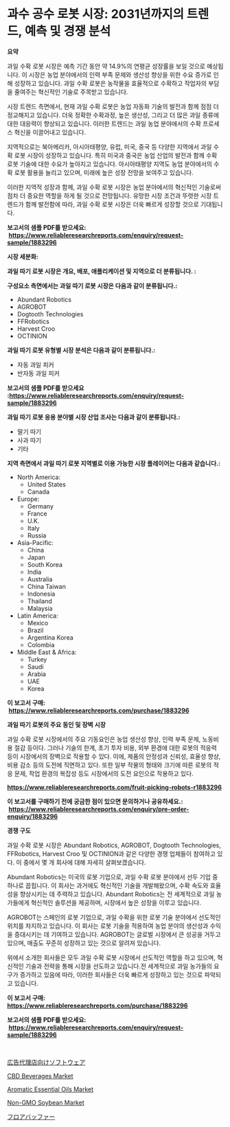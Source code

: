<p><h1>과수 공수 로봇 시장: 2031년까지의 트렌드, 예측 및 경쟁 분석</h1></p><p><strong>요약</strong></p>
<p><p>과일 수확 로봇 시장은 예측 기간 동안 약 14.9%의 연평균 성장률을 보일 것으로 예상됩니다. 이 시장은 농업 분야에서의 인력 부족 문제와 생산성 향상을 위한 수요 증가로 인해 성장하고 있습니다. 과일 수확 로봇은 농작물을 효율적으로 수확하고 작업자의 부담을 줄여주는 혁신적인 기술로 주목받고 있습니다.</p><p>시장 트렌드 측면에서, 현재 과일 수확 로봇은 농업 자동화 기술의 발전과 함께 점점 더 정교해지고 있습니다. 더욱 정확한 수확과정, 높은 생산성, 그리고 더 많은 과일 종류에 대한 대응력이 향상되고 있습니다. 이러한 트렌드는 과일 농업 분야에서의 수확 프로세스 혁신을 이끌어내고 있습니다.</p><p>지역적으로는 북아메리카, 아시아태평양, 유럽, 미국, 중국 등 다양한 지역에서 과일 수확 로봇 시장이 성장하고 있습니다. 특히 미국과 중국은 농업 산업의 발전과 함께 수확 로봇 기술에 대한 수요가 높아지고 있습니다. 아시아태평양 지역도 농업 분야에서의 수확 로봇 활용을 늘리고 있으며, 미래에 높은 성장 전망을 보여주고 있습니다.</p><p>이러한 지역적 성장과 함께, 과일 수확 로봇 시장은 농업 분야에서의 혁신적인 기술로써 점차 더 중요한 역할을 하게 될 것으로 전망됩니다. 유망한 시장 조건과 뚜렷한 시장 트렌드가 함께 발전함에 따라, 과일 수확 로봇 시장은 더욱 빠르게 성장할 것으로 기대됩니다.</p></p>
<p><strong>보고서의 샘플 PDF를 받으세요: &nbsp;<a href="https://www.reliableresearchreports.com/enquiry/request-sample/1883296">https://www.reliableresearchreports.com/enquiry/request-sample/1883296</a></strong></p>
<p><strong>시장 세분화:</strong></p>
<p><strong> 과일 따기 로봇 시장은 개요, 배포, 애플리케이션 및 지역으로 더 분류됩니다. :</strong></p>
<p><strong>구성요소 측면에서는 과일 따기 로봇 시장은 다음과 같이 분류됩니다.:</strong></p>
<p><ul><li>Abundant Robotics</li><li>AGROBOT</li><li>Dogtooth Technologies</li><li>FFRobotics</li><li>Harvest Croo</li><li>OCTINION</li></ul></p>
<p><strong> 과일 따기 로봇 유형별 시장 분석은 다음과 같이 분류됩니다.:</strong></p>
<p><ul><li>자동 과일 피커</li><li>반자동 과일 피커</li></ul></p>
<p><strong>보고서의 샘플 PDF를 받으세요 :<a href="https://www.reliableresearchreports.com/enquiry/request-sample/1883296">https://www.reliableresearchreports.com/enquiry/request-sample/1883296</a></strong></p>
<p><strong> 과일 따기 로봇 응용 분야별 시장 산업 조사는 다음과 같이 분류됩니다.:</strong></p>
<p><ul><li>딸기 따기</li><li>사과 따기</li><li>기타</li></ul></p>
<p><strong>지역 측면에서 과일 따기 로봇 지역별로 이용 가능한 시장 플레이어는 다음과 같습니다.:</strong></p>
<p><ul>
    <li>
        North America:
        <ul>
            <li>United States</li>
            <li>Canada</li>
        </ul>
    </li>
    <li>
        Europe:
        <ul>
            <li>Germany</li>
            <li>France</li>
            <li>U.K.</li>
            <li>Italy</li>
            <li>Russia</li>
        </ul>
    </li>
    <li>
        Asia-Pacific:
        <ul>
            <li>China</li>
            <li>Japan</li>
            <li>South Korea</li>
            <li>India</li>
            <li>Australia</li>
            <li>China Taiwan</li>
            <li>Indonesia</li>
            <li>Thailand</li>
            <li>Malaysia</li>
        </ul>
    </li>
    <li>
        Latin America:
        <ul>
            <li>Mexico</li>
            <li>Brazil</li>
            <li>Argentina Korea</li>
            <li>Colombia</li>
        </ul>
    </li>
    <li>
        Middle East & Africa:
        <ul>
            <li>Turkey</li>
            <li>Saudi</li>
            <li>Arabia</li>
            <li>UAE</li>
            <li>Korea</li>
        </ul>
    </li>
    </ul></p>
<p><strong>이 보고서 구매: &nbsp;<a href="https://www.reliableresearchreports.com/purchase/1883296">https://www.reliableresearchreports.com/purchase/1883296</a></strong></p>
<p><strong>과일 따기 로봇의 주요 동인 및 장벽 시장</strong></p>
<p><p>과일 수확 로봇 시장에서의 주요 기동요인은 농업 생산성 향상, 인력 부족 문제, 노동비용 절감 등이다. 그러나 기술의 한계, 초기 투자 비용, 외부 환경에 대한 로봇의 적응력 등이 시장에서의 장벽으로 작용할 수 있다. 이에, 제품의 안정성과 신뢰성, 효율성 향상, 비용 감소 등의 도전에 직면하고 있다. 또한 일부 작물의 형태와 크기에 따른 로봇의 적응 문제, 작업 환경의 복잡성 등도 시장에서의 도전 요인으로 작용하고 있다.</p></p>
<p><strong><a href="https://www.reliableresearchreports.com/fruit-picking-robots-r1883296">https://www.reliableresearchreports.com/fruit-picking-robots-r1883296</a></strong></p>
<p><strong>이 보고서를 구매하기 전에 궁금한 점이 있으면 문의하거나 공유하세요.: &nbsp;<a href="https://www.reliableresearchreports.com/enquiry/pre-order-enquiry/1883296">https://www.reliableresearchreports.com/enquiry/pre-order-enquiry/1883296</a></strong></p>
<p><strong>경쟁 구도</strong></p>
<p><p>과일 수확 로봇 시장은 Abundant Robotics, AGROBOT, Dogtooth Technologies, FFRobotics, Harvest Croo 및 OCTINION과 같은 다양한 경쟁 업체들이 참여하고 있다. 이 중에서 몇 개 회사에 대해 자세히 살펴보겠습니다.</p><p>Abundant Robotics는 미국의 로봇 기업으로, 과일 수확 로봇 분야에서 선두 기업 중 하나로 꼽힙니다. 이 회사는 과거에도 혁신적인 기술을 개발해왔으며, 수확 속도와 효율성을 향상시키는 데 주력하고 있습니다. Abundant Robotics는 전 세계적으로 과일 농가들에게 혁신적인 솔루션을 제공하며, 시장에서 높은 성장을 이루고 있습니다.</p><p>AGROBOT는 스페인의 로봇 기업으로, 과일 수확을 위한 로봇 기술 분야에서 선도적인 위치를 차지하고 있습니다. 이 회사는 로봇 기술을 적용하여 농업 분야의 생산성과 수익을 증대시키는 데 기여하고 있습니다. AGROBOT는 글로벌 시장에서 큰 성공을 거두고 있으며, 매출도 꾸준히 성장하고 있는 것으로 알려져 있습니다.</p><p>위에서 소개한 회사들은 모두 과일 수확 로봇 시장에서 선도적인 역할을 하고 있으며, 혁신적인 기술과 전략을 통해 시장을 선도하고 있습니다.전 세계적으로 과일 농가들의 요구가 증가하고 있음에 따라, 이러한 회사들은 더욱 빠르게 성장하고 있는 것으로 파악되고 있습니다.</p></p>
<p><strong>이 보고서 구매: &nbsp; <a href="https://www.reliableresearchreports.com/purchase/1883296">https://www.reliableresearchreports.com/purchase/1883296</a></strong></p>
<p><strong>보고서의 샘플 PDF를 받으세요: &nbsp;<a href="https://www.reliableresearchreports.com/enquiry/request-sample/1883296">https://www.reliableresearchreports.com/enquiry/request-sample/1883296</a></strong><strong></strong></p>
<p>&nbsp;</p>
<p><p><a href="https://github.com/schmahlson/Market-Research-Report-List-1/blob/main/645546175780.md">広告代理店向けソフトウェア</a></p><p><a href="https://github.com/markusgodoy/Market-Research-Report-List-3/blob/main/cbd-beverages-market.md">CBD Beverages Market</a></p><p><a href="https://issuu.com/reportprime-2/docs/aromatic-essential-oils-market-size-2030.pptx">Aromatic Essential Oils Market</a></p><p><a href="https://github.com/luckyshygirl/Market-Research-Report-List-4/blob/main/non-gmo-soybean-market.md">Non-GMO Soybean Market</a></p><p><a href="https://github.com/TerrellConn/Market-Research-Report-List-1/blob/main/477463175781.md">フロアバッファー</a></p></p>